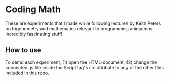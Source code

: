 # Coding Math
These are experiments that I made while following lectures by Keith Peters on trigonometry and mathematics relevant to programming animations. Incredibly fascinating stuff!

## How to use
To demo each experiment, (1) open the HTML-document, (2) change the connected .js file inside the Script tag's src attribute to any of the other files included in this repo.
